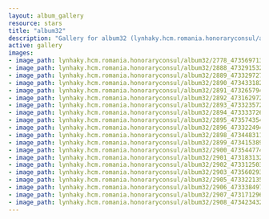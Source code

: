 ```yaml
---
layout: album_gallery
resource: stars
title: "album32"
description: "Gallery for album32 (lynhaky.hcm.romania.honoraryconsul/album32)"
active: gallery
images:
- image_path: lynhaky.hcm.romania.honoraryconsul/album32/2778_473569713_1145144556969503_4893724307748453649_n.jpg
- image_path: lynhaky.hcm.romania.honoraryconsul/album32/2888_473291532_1144620333688592_8876552457921578522_n.jpg
- image_path: lynhaky.hcm.romania.honoraryconsul/album32/2889_473329727_1144620403688585_1618489383389812394_n.jpg
- image_path: lynhaky.hcm.romania.honoraryconsul/album32/2890_473433182_1144620330355259_8712932870883309967_n.jpg
- image_path: lynhaky.hcm.romania.honoraryconsul/album32/2891_473265794_1144620397021919_1245030061524645767_n.jpg
- image_path: lynhaky.hcm.romania.honoraryconsul/album32/2892_473162972_1144620313688594_1220159044560640001_n.jpg
- image_path: lynhaky.hcm.romania.honoraryconsul/album32/2893_473323572_1144620283688597_6011775208564829339_n.jpg
- image_path: lynhaky.hcm.romania.honoraryconsul/album32/2894_473333726_1144620317021927_8323211594653425166_n.jpg
- image_path: lynhaky.hcm.romania.honoraryconsul/album32/2895_473574354_1144620267021932_1625321081453182561_n.jpg
- image_path: lynhaky.hcm.romania.honoraryconsul/album32/2896_473322494_1144620407021918_297450938658896252_n.jpg
- image_path: lynhaky.hcm.romania.honoraryconsul/album32/2898_473448311_1144620360355256_4380109945959896029_n.jpg
- image_path: lynhaky.hcm.romania.honoraryconsul/album32/2899_473415389_1144620303688595_841620964998674125_n.jpg
- image_path: lynhaky.hcm.romania.honoraryconsul/album32/2900_473544774_1144620430355249_6774784494193128217_n.jpg
- image_path: lynhaky.hcm.romania.honoraryconsul/album32/2901_473183132_1144620253688600_1306486056179704299_n.jpg
- image_path: lynhaky.hcm.romania.honoraryconsul/album32/2902_473312503_1144620500355242_5269024460978347248_n.jpg
- image_path: lynhaky.hcm.romania.honoraryconsul/album32/2903_473560293_1144620450355247_364800920624784911_n.jpg
- image_path: lynhaky.hcm.romania.honoraryconsul/album32/2905_473322135_1144620383688587_7105348504710450689_n.jpg
- image_path: lynhaky.hcm.romania.honoraryconsul/album32/2906_473338497_1144620380355254_3563858700542400203_n.jpg
- image_path: lynhaky.hcm.romania.honoraryconsul/album32/2907_473171296_1144620370355255_6725224697994751109_n.jpg
- image_path: lynhaky.hcm.romania.honoraryconsul/album32/2908_473423432_1144620390355253_680142515386633643_n.jpg
---
```


